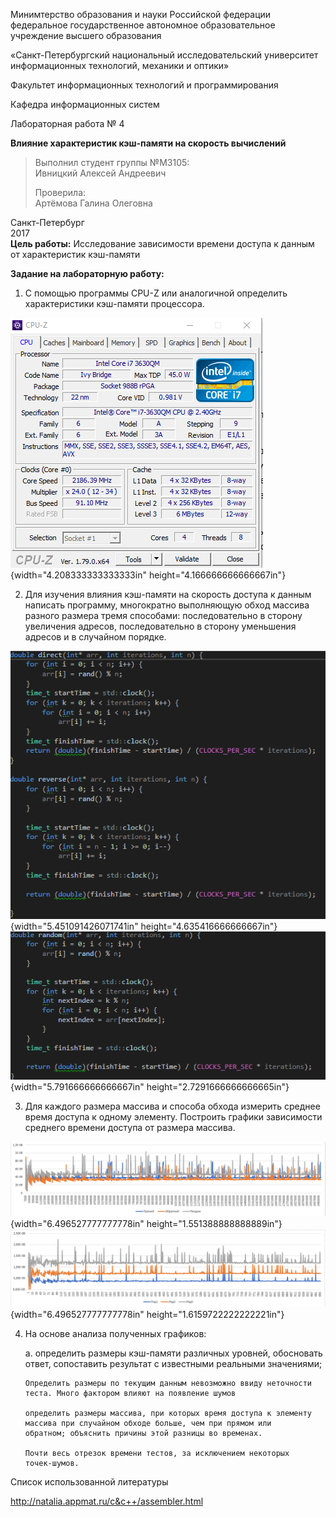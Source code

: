 Минимтерство образования и науки Российской федерации\
федеральное государственное автономное образовательное учреждение
высшего образования

«Санкт-Петербургский национальный исследовательский университет\
информационных технологий, механики и оптики»

Факультет информационных технологий и программирования

Кафедра информационных систем

Лабораторная работа № 4

**Влияние характеристик кэш-памяти на скорость вычислений**

> Выполнил студент группы №М3105:\
> Ивницкий Алексей Андреевич
>
> Проверила:\
> Артёмова Галина Олеговна

Санкт-Петербург\
2017\
**Цель работы:** Исследование зависимости времени доступа к данным от
характеристик кэш-памяти

**Задание на лабораторную работу:**

1.  С помощью программы CPU-Z или аналогичной определить характеристики
    кэш-памяти процессора.

![](./lab-4//media/image1.png){width="4.208333333333333in"
height="4.166666666666667in"}

2.  Для изучения влияния кэш-памяти на скорость доступа к данным
    написать программу, многократно выполняющую обход массива разного
    размера тремя способами: последовательно в сторону увеличения
    адресов, последовательно в сторону уменьшения адресов и в случайном
    порядке.

![](./lab-4//media/image2.png){width="5.451091426071741in"
height="4.635416666666667in"}![](./lab-4//media/image3.png){width="5.791666666666667in"
height="2.7291666666666665in"}

3.  Для каждого размера массива и способа обхода измерить среднее время
    доступа к одному элементу. Построить графики зависимости среднего
    времени доступа от размера массива.

![](./lab-4//media/image4.png){width="6.496527777777778in"
height="1.551388888888889in"}![](./lab-4//media/image5.png){width="6.496527777777778in"
height="1.6159722222222221in"}

4.  На основе анализа полученных графиков:

    a.  определить размеры кэш-памяти различных уровней, обосновать
        ответ, сопоставить результат с известными реальными значениями;

        Определить размеры по текущим данным невозможно ввиду неточности
        теста. Много фактором влияют на появление шумов

        определить размеры массива, при которых время доступа к элементу
        массива при случайном обходе больше, чем при прямом или
        обратном; объяснить причины этой разницы во временах.

        Почти весь отрезок времени тестов, за исключением некоторых
        точек-шумов.

Список использованной литературы

http://natalia.appmat.ru/c&c++/assembler.html
